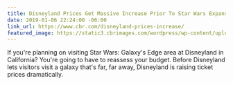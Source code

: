 ```yaml
---
title: Disneyland Prices Get Massive Increase Prior To Star Wars Expansion
date: 2019-01-06 22:24:00 -06:00
link_url: https://www.cbr.com/disneyland-prices-increase/
featured_image: https://static3.cbrimages.com/wordpress/wp-content/uploads/2018/10/star-wars-galaxys-edge-model-disney-world-disneyland.jpg
---
```


If you're planning on visiting Star Wars: Galaxy's Edge area at Disneyland in California? You're going to have to reassess your budget. Before Disneyland lets visitors visit a galaxy that's far, far away, Disneyland is raising ticket prices dramatically.